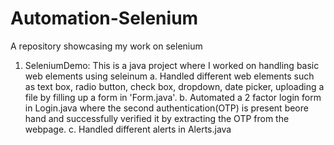 # Automation-Selenium
A repository showcasing my work on selenium 

1. SeleniumDemo: This is a java project where I worked on handling basic web elements using seleinum
   a. Handled different web elements such as text box, radio button, check box, dropdown, date picker, uploading a file by filling up a form in 'Form.java'.
   b. Automated a 2 factor login form in Login.java where the second authentication(OTP) is present beore hand and successfully verified it by extracting the OTP from the webpage. 
   c. Handled different alerts in Alerts.java
